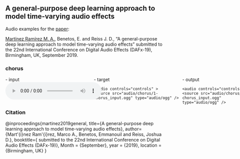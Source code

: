 ## A general-purpose deep learning approach to model time-varying audio effects

Audio examples for the [paper](https://link.for.the.paper):

[Martínez Ramírez M. A.](http://m-marco.com), Benetos, E. and Reiss J. D., “A general-purpose deep learning approach to model time-varying audio effects” submitted to the 22nd International Conference on Digital Audio Effects (DAFx-19), Birmingham, UK, September 2019. 

### chorus




<div id="contentBox" style="margin:0px auto; width:150%">
<div id="column1" style="float:left; margin:0; width:36.5%;">
- input <br />

<audio controls="controls">
    <source src="audio/chorus/1-chorus_input.ogg" type="audio/ogg" />
</audio>
</div>

<div id="column2" style="float:left; margin:0;width:36.5%;">
- target <br />

    <audio controls="controls" >
    <source src="audio/chorus/1-chorus_input.ogg" type="audio/ogg" />
</audio>
</div>

<div id="column3" style="float:left; margin:0;width:27%">
- output <br />

    <audio controls="controls">
    <source src="audio/chorus/1-chorus_input.ogg" type="audio/ogg" />
</audio>
</div>
</div>










### Citation



@inproceedings{martinez2019general,
  title={A general\-purpose deep learning approach to model time-varying audio effects},
  author={Mart\'{i}nez Ram\'{i}rez, Marco A., Benetos, Emmanouil and Reiss, Joshua D.},
  booktitle={ submitted to the 22nd International Conference on Digital Audio Effects (DAFx-19)},
  Month = {September},
  year = {2019},
  location = {Birmingham, UK}
}


